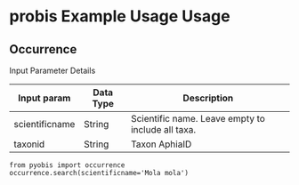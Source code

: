 # probis Example Usage Usage

## Occurrence
Input Parameter Details

| Input param     | Data Type | Description              |
| --------------- | --------- | ------------------------ |
| scientificname  | String    | Scientific name. Leave empty to include all taxa. |
| taxonid         | String    | Taxon AphiaID                   |

```
from pyobis import occurrence
occurrence.search(scientificname='Mola mola')
```